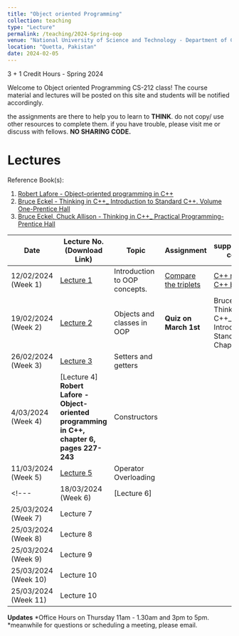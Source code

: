 ```yaml
---
title: "Object oriented Programming"
collection: teaching
type: "Lecture"
permalink: /teaching/2024-Spring-oop
venue: "National University of Science and Technology - Department of Computer Science"
location: "Quetta, Pakistan"
date: 2024-02-05
---
```


3 + 1 Credit Hours - Spring 2024

<!---
Object oriented Programming CS-212
======
-->

Welcome to Object oriented Programming CS-212 class! 
The course material and lectures will be posted on this site and students will be notified accordingly. 

the assignments are there to help you to learn to **THINK**. do not copy/ use other resources to complete them. if you have trouble, please visit me or discuss with fellows. **NO SHARING CODE.** 


<!---[Grades](https://github.com/kashifliaqat/kashifliaqat.github.io/raw/master/files/fall_2021/Grading_PP.pdf)

[Formula Sheet - Final Term](https://github.com/kashifliaqat/kashifliaqat.github.io/raw/master/files/fall_2021/PP_final_Formula_Sheet.pdf)
-->

Lectures
======
Reference Book(s): 
1. [Robert Lafore - Object-oriented programming in C++](https://github.com/Saniya-Ashraf/saniya-ashraf.github.io/blob/master/OOP/Robert%20Lafore%20-%20Object-oriented%20programming%20in%20C%2B%2B-Sams%20Publishing%20(2002).pdf)
2. [Bruce Eckel - Thinking in C++_ Introduction to Standard C++. Volume One-Prentice Hall](https://github.com/Saniya-Ashraf/saniya-ashraf.github.io/blob/master/OOP/Bruce%20Eckel%20-%20Thinking%20in%20C%2B%2B_%20Introduction%20to%20Standard%20C%2B%2B.%20Volume%20One-Prentice%20Hall%20(2000).pdf) 
3. [Bruce Eckel, Chuck Allison - Thinking in C++_ Practical Programming-Prentice Hall](https://github.com/Saniya-Ashraf/saniya-ashraf.github.io/blob/master/OOP/Bruce%20Eckel%2C%20Chuck%20Allison%20-%20Thinking%20in%20C%2B%2B_%20Practical%20Programming-Prentice%20Hall%20(2003).pdf)

| **Date**   | **Lecture No. (Download Link)**                                                                                      | **Topic**                            |**Assignment**| **supplementary content**|
|------------|----------------------------------------------------------------------------------------------------------------------|--------------------------------------|--------------|--------------------------|
| 12/02/2024 (Week 1) | [Lecture 1](https://github.com/Saniya-Ashraf/saniya-ashraf.github.io/blob/master/OOP/Object%20Oriented%20programming%20-%201.pdf) |Introduction  to OOP concepts.|[Compare the triplets](https://www.hackerrank.com/challenges/compare-the-triplets/problem?isFullScreen=true)|[C++ refresher](https://www.youtube.com/watch?v=oi1ffu6lBXE&pp=ygUUb29wIGludHJvZHVjdGlvbiBjcHA%3D), [C++ by Google](https://developers.google.com/edu/c++)|
| 19/02/2024 (Week 2) | [Lecture 2](https://github.com/Saniya-Ashraf/saniya-ashraf.github.io/blob/master/OOP/Object%20Oriented%20programming%20-%202.pdf) |Objects and classes in OOP|**Quiz on March 1st**|Bruce Eckel - Thinking in C++_ Introduction to Standard C++, Chapter 1| 
| 26/02/2024 (Week 3) | [Lecture 3](https://github.com/Saniya-Ashraf/saniya-ashraf.github.io/blob/master/OOP/Object%20Oriented%20programming%20-%203.pdf) |Setters and getters|||
| 4/03/2024 (Week 4)  | [Lecture 4] **Robert Lafore - Object-oriented programming in C++, chapter 6, pages 227-243** |Constructors|||
| 11/03/2024 (Week 5) | [Lecture 5](https://github.com/Saniya-Ashraf/saniya-ashraf.github.io/blob/master/OOP/Object%20Oriented%20programming%20-%206.pdf) |Operator Overloading|||
<!---| 18/03/2024 (Week 6)|[Lecture 6] |||Robert Lafore - Object-oriented programming in C++, chapter 8, page 319|
| 25/03/2024 (Week 7)| Lecture 7 ||||
| 25/03/2024 (Week 8)| Lecture 8 ||||
| 25/03/2024 (Week 9)| Lecture 9 ||||
| 25/03/2024 (Week 10)| Lecture 10 ||||
| 25/03/2024 (Week 11)| Lecture 10 ||||-->

**Updates**
*Office Hours on Thursday 11am - 1.30am and 3pm to 5pm.
*meanwhile for questions or scheduling a meeting, please email.

